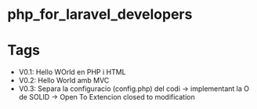 # php_for_laravel_developers






# Tags

- V0.1: Hello WOrld en PHP i HTML
- V0.2: Hello World amb MVC
- V0.3: Separa la configuracio (config.php) del codi -> implementant la O de SOLID -> Open To Extencion closed to modification
